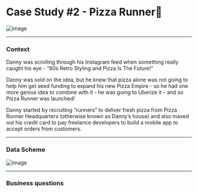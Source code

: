 <h1>Case Study #2 - Pizza Runner🍕</h1>

![image](https://github.com/user-attachments/assets/bee175e7-c141-4919-bd57-f27af3e47fd8)
<hr>
<h3>Context</h3>
Danny was scrolling through his Instagram feed when something really caught his eye - “80s Retro Styling and Pizza Is The Future!”

Danny was sold on the idea, but he knew that pizza alone was not going to help him get seed funding to expand his new Pizza Empire - so he had one more genius idea to combine with it - he was going to Uberize it - and so Pizza Runner was launched!

Danny started by recruiting “runners” to deliver fresh pizza from Pizza Runner Headquarters (otherwise known as Danny’s house) and also maxed out his credit card to pay freelance developers to build a mobile app to accept orders from customers.
<hr>
<h3>Data Scheme</h3>

![image](https://github.com/user-attachments/assets/da7788ea-f41e-48fe-9518-0eb78c565b82)

<hr>
<h3>Business questions</h3>
